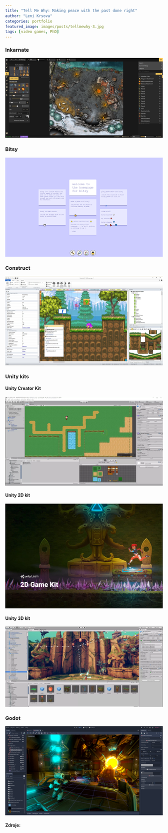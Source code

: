 ```yaml
---
title: "Tell Me Why: Making peace with the past done right"
author: "Leni Krsova"
categories: portfolio
featured_image: images/posts/tellmewhy-3.jpg
tags: [video games, PhD]
---
```


### Inkarnate

![](/images/posts/engines/inkarnate.PNG)

### Bitsy
![](/images/posts/engines/bitsy.PNG)

### Construct
![](/images/posts/engines/construct.jpg)

### Unity kits

#### Unity Creator Kit
![](/images/posts/engines/unity-creator-kit.PNG)

#### Unity 2D kit
![](/images/posts/engines/unity-2dkit.PNG)

#### Unity 3D kit
![](/images/posts/engines/unity-3dkit.PNG)

### Godot
![](/images/posts/engines/godot.PNG)


#### Zdroje:
[^1]: https://gg.deals/dlc/basic-platformer-game-engine-for-construct-2-and-3/
